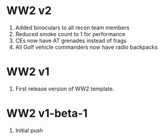 # WW2 v2
1. Added binoculars to all recon team members
2. Reduced smoke count to 1 for performance
3. CEs now have AT grenades instead of frags
4. All Golf vehicle commanders now have radio backpacks

# WW2 v1
1. First release version of WW2 template.

# WW2 v1-beta-1
1. Initial push
